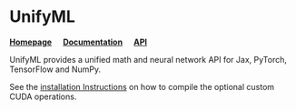 # UnifyML

[**Homepage**](https://github.com/holl-/UnifyML)
&nbsp;&nbsp;&nbsp; [**Documentation**](https://holl-.github.io/UnifyML/)
&nbsp;&nbsp;&nbsp; [**API**](https://holl-.github.io/UnifyML/unifyml)

UnifyML provides a unified math and neural network API for Jax, PyTorch, TensorFlow and NumPy.

See the [installation Instructions](https://holl-.github.io/UnifyML/Installation_Instructions.html) on how to compile the optional custom CUDA operations.
